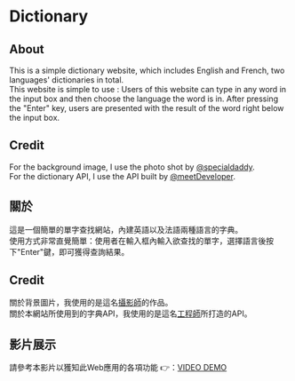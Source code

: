 # Dictionary

## About
This is a simple dictionary website, which includes English and French, two languages' dictionaries in total.  
This website is simple to use : Users of this website can type in any word in the input box and then choose the language the word is in. After pressing the "Enter" key, users are presented with the result of the word right below the input box.

## Credit
For the background image, I use the photo shot by [@specialdaddy](https://unsplash.com/@thepootphotographer).  
For the dictionary API, I use the API built by [@meetDeveloper](https://github.com/meetDeveloper).

## 關於
這是一個簡單的單字查找網站，內建英語以及法語兩種語言的字典。  
使用方式非常直覺簡單：使用者在輸入框內輸入欲查找的單字，選擇語言後按下"Enter"鍵，即可獲得查詢結果。

## Credit
關於背景圖片，我使用的是這名[攝影師](https://unsplash.com/@thepootphotographer)的作品。  
關於本網站所使用到的字典API，我使用的是這名[工程師](https://github.com/meetDeveloper)所打造的API。

## 影片展示
請參考本影片以獲知此Web應用的各項功能 👉：[VIDEO DEMO](https://www.youtube.com/watch?v=WsORvAGpmEM&feature=youtu.be)
